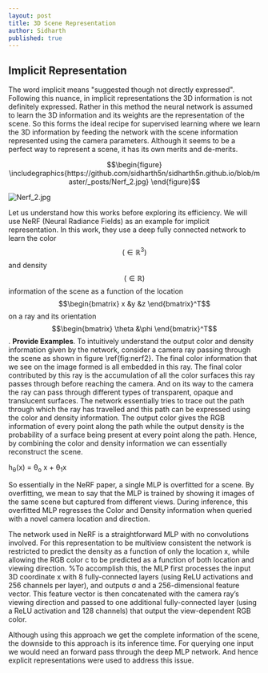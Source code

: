 ```yaml
---
layout: post
title: 3D Scene Representation
author: Sidharth
published: true
---
```


## Implicit Representation ##
The word implicit means "suggested though not directly expressed". Following this nuance, in implicit representations the 3D information is not definitely expressed. Rather in this method the neural network is assumed to learn the 3D information and its weights are the representation of the scene. So this forms the ideal recipe for supervised learning where we learn the 3D information by feeding the network with the scene information represented using the camera parameters. Although it seems to be a perfect way to represent a scene, it has its own merits and de-merits.

$$\begin{figure} \includegraphics{https://github.com/sidharth5n/sidharth5n.github.io/blob/master/_posts/Nerf_2.jpg} \end{figure}$$

![Nerf_2.jpg](https://github.com/sidharth5n/sidharth5n.github.io/blob/master/_posts/Nerf_2.jpg)

Let us understand how this works before exploring its efficiency. We will use NeRF (Neural Radiance Fields) as an example for implicit representation. In this work, they use a deep fully connected network to learn the color $$(\in \mathbb{R}^3)$$ and density $$(\in \mathbb{R})$$ information of the scene as a function of the location $$\begin{bmatrix} x &y &z \end{bmatrix}^T$$ on a ray and its orientation $$\begin{bmatrix} \theta &\phi \end{bmatrix}^T$$.  **Provide Examples**. To intuitively understand the output color and density information given by the network, consider a camera ray passing through the scene as shown in figure \ref{fig:nerf2}. The final color information that we see on the image formed is all embedded in this ray. The final color contributed by this ray is the accumulation of all the color surfaces this ray passes through before reaching the camera. And on its way to the camera the ray can pass through different types of transparent, opaque and translucent surfaces. The network essentially tries to trace out the path through which the ray has travelled and this path can be expressed using the color and density information. The output color gives the RGB information of every point along the path while the output density is the probability of a surface being present at every point along the path. Hence, by combining the color and density information we can essentially reconstruct the scene.

h<sub>&theta;</sub>(x) = &theta;<sub>o</sub> x + &theta;<sub>1</sub>x

So essentially in the NeRF paper, a single MLP is overfitted for a scene. By overfitting, we mean to say that the MLP is trained by showing it images of the same scene but captured from different views. During inference, this overfitted MLP regresses the Color and Density information when queried with a novel camera location and direction. 

The network used in NeRF is a straightforward MLP with no convolutions involved. For this representation to be multiview consistent the network is restricted to predict the density as a function of only the location x, while allowing the RGB color c to be predicted as a function of both location and viewing direction. %To accomplish this, the MLP first processes the input 3D coordinate x with 8 fully-connected layers (using ReLU activations and 256 channels per layer), and outputs σ and a 256-dimensional feature vector. This feature vector is then concatenated with the camera ray’s viewing direction and passed to one additional fully-connected layer (using a ReLU activation and 128 channels) that output the view-dependent RGB color.

Although using this approach we get the complete information of the scene, the downside to this approach is its inference time. For querying one input we would need an forward pass through the deep MLP network. And hence explicit representations were used to address this issue.

